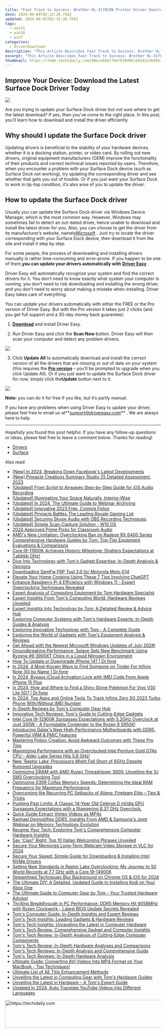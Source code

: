 ```yaml
---
title: "Fast Track to Success: Brother HL-3170CDW Printer Driver Download"
date: 2024-09-04T02:32:28.756Z
updated: 2024-09-05T02:32:28.756Z
tags:
  - win11
  - win10
  - win7
categories:
  - DriverDownload
description: "This Article Describes Fast Track to Success: Brother HL-3170CDW Printer Driver Download"
excerpt: "This Article Describes Fast Track to Success: Brother HL-3170CDW Printer Driver Download"
thumbnail: https://thmb.techidaily.com/80eceb8d178e7070d961e9242a3b69515c63dafd8e5fc7dc88cdf6b3a3cfcace.jpg
---
```


## Improve Your Device: Download the Latest Surface Dock Driver Today

![](https://images.drivereasy.com/wp-content/uploads/2019/09/image-399.png)

 Are you trying to update your Surface Dock driver but not sure where to get the latest download? If yes, then you’ve come to the right place. In this post, you’ll learn how to download and install the driver efficiently.

## Why should I update the Surface Dock driver

 Updating drivers is beneficial to the stability of your hardware devices, whether it is a docking station, printer, or video card. By rolling out new drivers, original equipment manufacturers (OEM) improve the functionality of their products and correct technical issues reported by users. Therefore, when you encounter a problem with your Surface Dock device (such as Surface Dock not working), try updating the corresponding driver and see whether that gets you out of trouble. Or if you just want your Surface Dock to work in tip-top condition, it’s also wise of you to update the driver.

## How to update the Surface Dock driver

 Usually you can update the Surface Dock driver via Windows Device Manager, which is the most common way. However, Windows may sometimes fail to detect an out-dated driver, hence unable to download and install the latest driver for you. Also, you can choose to get the driver from its manufacturer’s website, namely[Microsoft](https://www.microsoft.com/en-us) . Just try to locate the driver corresponding with your Surface Dock device, then download it from the site and install it step by step.

 For some people, the process of downloading and installing drivers manually is rather time-consuming and error-prone. If you happen to be one of them,**you can update your drivers automatically with** **[Driver Easy](https://tools.techidaily.com/drivereasy/download/)**  .

 Driver Easy will automatically recognize your system and find the correct drivers for it. You don’t need to know exactly what system your computer is running, you don’t need to risk downloading and installing the wrong driver, and you don’t need to worry about making a mistake when installing. Driver Easy takes care of everything.

 You can update your drivers automatically with either the FREE or the Pro version of Driver Easy. But with the Pro version it takes just 2 clicks (and you get full support and a 30-day money back guarantee):

 1) **[Download](https://tools.techidaily.com/drivereasy/download/)**  and install Driver Easy.

 2) Run Driver Easy and click the **Scan Now** button. Driver Easy will then scan your computer and detect any problem drivers.

![](https://images.drivereasy.com/wp-content/uploads/2019/06/image-439.png)

 3) Click **Update All** to automatically download and install the correct version of all the drivers that are missing or out of date on your system (this requires the **[Pro version](https://tools.techidaily.com/drivereasy/download/)**  – you’ll be prompted to upgrade when you click Update All). Or if you just want to update the Surface Dock driver for now, simply click the**Update**  button next to it.

![](https://images.drivereasy.com/wp-content/uploads/2019/09/image-395.png)

**Note:** you can do it for free if you like, but it’s partly manual.

 If you have any problems when using Driver Easy to update your driver, please feel free to email us at**<support@drivereasy.com>** . We are always here to help.

---

 Hopefully you found this post helpful. If you have any follow-up questions or ideas, please feel free to leave a comment below. Thanks for reading!

* [Drivers](https://tools.techidaily.com/drivereasy/download/)
* [Surface](https://tools.techidaily.com/drivereasy/download/)

<ins class="adsbygoogle"
     style="display:block"
     data-ad-format="autorelaxed"
     data-ad-client="ca-pub-7571918770474297"
     data-ad-slot="1223367746"></ins>



<ins class="adsbygoogle"
     style="display:block"
     data-ad-client="ca-pub-7571918770474297"
     data-ad-slot="8358498916"
     data-ad-format="auto"
     data-full-width-responsive="true"></ins>

<span class="atpl-alsoreadstyle">Also read:</span>
<div><ul>
<li><a href="https://facebook-video-recording.techidaily.com/new-in-2024-breaking-down-facebooks-latest-developments/"><u>[New] In 2024, Breaking Down Facebook's Latest Developments</u></a></li>
<li><a href="https://fox-links.techidaily.com/new-pinnacle-creations-summary-studio-25-detailed-assessment-2023/"><u>[New] Pinnacle Creations Summary  Studio 25 Detailed Assessment, 2023</u></a></li>
<li><a href="https://some-knowledge.techidaily.com/updated-from-script-to-airwaves-step-by-step-guide-for-ios-audio-recording/"><u>[Updated] From Script to Airwaves  Step-by-Step Guide for iOS Audio Recording</u></a></li>
<li><a href="https://some-knowledge.techidaily.com/updated-illuminating-your-space-naturally-interior-wise/"><u>[Updated] Illuminating Your Space Naturally, Interior-Wise</u></a></li>
<li><a href="https://screen-video-capture.techidaily.com/updated-in-2024-the-ultimate-guide-to-webinar-archiving/"><u>[Updated] In 2024, The Ultimate Guide to Webinar Archiving</u></a></li>
<li><a href="https://fox-boxes.techidaily.com/updated-innovative-2023-free-compre-folios/"><u>[Updated] Innovative 2023  Free, Compre Folios</u></a></li>
<li><a href="https://remote-screen-capture.techidaily.com/updated-pinnacle-battles-the-leading-royale-gaming-list/"><u>[Updated] Pinnacle Battles  The Leading Royale Gaming List</u></a></li>
<li><a href="https://screen-sharing-recording.techidaily.com/updated-securing-skype-audio-with-obs-recording-techniques/"><u>[Updated] Securing Skype Audio with OBS Recording Techniques</u></a></li>
<li><a href="https://visual-screen-recording.techidaily.com/updated-simple-scan-capture-solution-w10-os/"><u>[Updated] Simple Scan-Capture Solution - W10 OS</u></a></li>
<li><a href="https://screen-mirroring-recording.techidaily.com/2024-approved-prime-picks-for-classroom-audio/"><u>2024 Approved  Prime Picks for Classroom Audio</u></a></li>
<li><a href="https://hardware-help.techidaily.com/amds-new-limitation-overclocking-ban-on-radeon-rx-6400-series/"><u>AMD's New Limitation: Overclocking Ban on Radeon RX 6400 Series</u></a></li>
<li><a href="https://hardware-help.techidaily.com/comprehensive-hardware-guides-by-tom-top-tier-equipment-evaluations-and-comparisons/"><u>Comprehensive Hardware Guides by Tom: Top-Tier Equipment Evaluations & Comparisons</u></a></li>
<li><a href="https://hardware-help.techidaily.com/1723964465023-core-i9-11900k-achieves-historic-milestone-shatters-expectations-at-7abbbb-ghz/"><u>Core I9-11900K Achieves Historic Milestone: Shatters Expectations at 7.abbbb GHz!</u></a></li>
<li><a href="https://hardware-help.techidaily.com/dive-into-technology-with-toms-gadget-expertise-in-depth-analysis-and-opinions/"><u>Dive Into Technology with Tom's Gadget Expertise: In-Depth Analysis & Opinions</u></a></li>
<li><a href="https://android-unlock.techidaily.com/downloading-samfw-frp-tool-30-for-motorola-moto-g14-by-drfone-android/"><u>Downloading SamFw FRP Tool 3.0 for Motorola Moto G14</u></a></li>
<li><a href="https://tech-revival.techidaily.com/elevate-your-home-cooking-using-these-7-tips-involving-chatgpt/"><u>Elevate Your Home Cooking Using These 7 Tips Involving ChatGPT</u></a></li>
<li><a href="https://hardware-help.techidaily.com/enhance-raspberry-pi-4-efficiency-with-windows-11-expert-overclocking-techniques-revealed/"><u>Enhance Raspberry Pi 4 Efficiency with Windows 11 - Expert Overclocking Techniques Revealed</u></a></li>
<li><a href="https://hardware-help.techidaily.com/expert-analysis-of-computing-equipment-by-tom-hardware-specialist/"><u>Expert Analysis of Computing Equipment by Tom Hardware Specialist</u></a></li>
<li><a href="https://hardware-help.techidaily.com/expert-insights-from-toms-computing-world-hardware-reviews-unveiled/"><u>Expert Insights From Tom's Computing World: Hardware Reviews Unveiled</u></a></li>
<li><a href="https://hardware-help.techidaily.com/expert-insights-into-technology-by-tom-a-detailed-review-and-advice-hub/"><u>Expert Insights Into Technology by Tom: A Detailed Review & Advice Hub</u></a></li>
<li><a href="https://hardware-help.techidaily.com/exploring-computer-systems-with-toms-hardware-experts-in-depth-guides-and-analysis/"><u>Exploring Computer Systems with Tom's Hardware Experts: In-Depth Guides & Analysis</u></a></li>
<li><a href="https://hardware-help.techidaily.com/exploring-innovative-technology-with-tom-a-complete-guide/"><u>Exploring Innovative Technology with Tom - A Complete Guide</u></a></li>
<li><a href="https://hardware-help.techidaily.com/exploring-the-world-of-gadgets-with-toms-equipment-analysis-and-reviews/"><u>Exploring the World of Gadgets with Tom's Equipment Analysis & Reviews</u></a></li>
<li><a href="https://tech-renaissance.techidaily.com/1722893073548-get-ahead-with-the-newest-microsoft-windows-updates-of-july-202/"><u>Get Ahead with the Newest Microsoft Windows Updates of July 202#!</u></a></li>
<li><a href="https://hardware-help.techidaily.com/groundbreaking-performance-splave-sets-new-benchmark-using-ryzene-9-3900xt-chips-in-a-liquid-nitrogen-environment/"><u>Groundbreaking Performance: Splave Sets New Benchmark Using Ryzene #9 3900XT Chips in a Liquid Nitrogen Environment</u></a></li>
<li><a href="https://review-topics.techidaily.com/how-to-update-or-downgrade-iphone-14-drfone-by-drfone-ios-system-repair-ios-system-repair/"><u>How To Update or Downgrade iPhone 14? | Dr.fone</u></a></li>
<li><a href="https://review-topics.techidaily.com/in-2024-4-most-known-ways-to-find-someone-on-tinder-for-infinix-note-30i-by-name-drfone-by-drfone-virtual-android/"><u>In 2024, 4 Most-Known Ways to Find Someone on Tinder For Infinix Note 30i by Name | Dr.fone</u></a></li>
<li><a href="https://activate-lock.techidaily.com/in-2024-bypass-icloud-activation-lock-with-imei-code-from-apple-iphone-15-plus-by-drfone-ios/"><u>In 2024, Bypass iCloud Activation Lock with IMEI Code From Apple iPhone 15 Plus</u></a></li>
<li><a href="https://change-location.techidaily.com/in-2024-how-and-where-to-find-a-shiny-stone-pokemon-for-vivo-v30-lite-5g-drfone-by-drfone-virtual-android/"><u>In 2024, How and Where to Find a Shiny Stone Pokémon For Vivo V30 Lite 5G? | Dr.fone</u></a></li>
<li><a href="https://unlock-android.techidaily.com/in-2024-top-apps-and-online-tools-to-track-infinix-zero-5g-2023-turbo-phone-withwithout-imei-number-by-drfone-android/"><u>In 2024, Top Apps and Online Tools To Track Infinix Zero 5G 2023 Turbo Phone With/Without IMEI Number</u></a></li>
<li><a href="https://hardware-help.techidaily.com/in-depth-reviews-by-toms-computer-gear-hub/"><u>In-Depth Reviews by Tom's Computer Gear Hub</u></a></li>
<li><a href="https://hardware-help.techidaily.com/innovative-tech-reviews-toms-guide-to-cutting-edge-gadgets/"><u>Innovative Tech Reviews: Tom's Guide to Cutting-Edge Gadgets</u></a></li>
<li><a href="https://hardware-help.techidaily.com/intel-core-i9-12900k-surpasses-expectations-with-52ghz-overclock-at-just-330w-a-formidable-contender-to-the-ryzen-9-5950x/"><u>Intel Core I9-12900K Surpasses Expectations with 5.2GHz Overclock at Just 330W - A Formidable Contender to the Ryzen 9 5950X!</u></a></li>
<li><a href="https://hardware-help.techidaily.com/introducing-galaxs-new-high-performance-motherboards-with-ddr5-powerful-vrm-and-pmic-features/"><u>Introducing Galax's New High-Performance Motherboards with DDR5, Powerful VRM & PMIC Features</u></a></li>
<li><a href="https://tech-renaissance.techidaily.com/mastering-potion-creation-avoid-awkward-outcomes-with-these-pro-tips/"><u>Mastering Potion Creation: Avoid Awkward Outcomes with These Pro Tips</u></a></li>
<li><a href="https://hardware-help.techidaily.com/1723964464629-maximizing-performance-with-an-overclocked-intel-pentium-gold-g74e-cpu-alder-lake-series-hits-58-ghz/"><u>Maximizing Performance with an Overclocked Intel Pentium Gold G74e CPU - Alder Lake Series Hits 5.8 GHz!</u></a></li>
<li><a href="https://hardware-help.techidaily.com/new-raptor-lake-processors-might-fall-short-of-6ghz-despite-rumored-upgrades/"><u>New 'Raptor Lake' Processors Might Fall Short of 6GHz Despite Rumored Upgrades</u></a></li>
<li><a href="https://hardware-help.techidaily.com/optimizing-dram-with-amd-ryzen-threadripper-3000-unveiling-the-1u-sms-overclocking-tool/"><u>Optimizing DRAM with AMD Ryzen Threadripper 3000: Unveiling the 1U SMS Overclocking Tool</u></a></li>
<li><a href="https://hardware-help.techidaily.com/optimizing-x399-colfax-memory-speeds-determining-the-ideal-ram-frequency-for-maximum-performance/"><u>Optimizing X399 Colfax Memory Speeds: Determining the Ideal RAM Frequency for Maximum Performance</u></a></li>
<li><a href="https://win-blog.techidaily.com/overcoming-the-recurring-pc-setbacks-of-aliens-fireteam-elite-tips-and-tricks/"><u>Overcoming the Recurring PC Setbacks of Aliens: Fireteam Elite – Tips & Tricks</u></a></li>
<li><a href="https://hardware-help.techidaily.com/1723964460892-pushing-past-limits-a-classic-14-year-old-celeron-d-nvidia-gpu-surpasses-expectations-with-a-staggering-837-ghz-overclock/"><u>Pushing Past Limits: A Classic 14-Year Old Celeron D nVidia GPU Surpasses Expectations with a Staggering 8.37 GHz Overclock.</u></a></li>
<li><a href="https://vimeo-videos.techidaily.com/quick-guide-extract-vimeo-videos-as-mp4s/"><u>Quick Guide  Extract Vimeo Videos as MP4s</u></a></li>
<li><a href="https://hardware-help.techidaily.com/raphael-demystifies-ddr5-insights-from-amd-and-samsungs-joint-webinar-on-memory-technology-evolution/"><u>Raphael Demystifies DDR5: Insights From AMD & Samsung's Joint Webinar on Memory Technology Evolution</u></a></li>
<li><a href="https://hardware-help.techidaily.com/revamp-your-tech-exploring-toms-comprehensive-computer-hardware-insights/"><u>Revamp Your Tech: Exploring Tom's Comprehensive Computer Hardware Insights</u></a></li>
<li><a href="https://mondly-stories.techidaily.com/say-ciao-right-top-10-italian-welcoming-phrases-unveiled/"><u>Say 'Ciao!' Right: Top 10 Italian Welcoming Phrases Unveiled</u></a></li>
<li><a href="https://desktop-recording.techidaily.com/secure-your-memories-long-term-webcam-video-storage-in-vlc-for-2024/"><u>Secure Your Memories  Long-Term Webcam Video Storage in VLC for 2024</u></a></li>
<li><a href="https://driver-download.techidaily.com/secure-your-speed-simple-guide-for-downloading-and-installing-intel-nvme-drivers/"><u>Secure Your Speed: Simple Guide for Downloading & Installing Intel NVMe Drivers</u></a></li>
<li><a href="https://hardware-help.techidaily.com/setting-new-standards-in-raptor-lake-overclocking-my-journey-to-50-world-records-at-77-ghz-with-a-core-i9-14900k/"><u>Setting New Standards in Raptor Lake Overclocking: My Journey to 50 World Records at 7.7 GHz with a Core I9-14900K</u></a></li>
<li><a href="https://desktop-recording.techidaily.com/streamlined-techniques-blur-background-on-chrome-os-and-ios-for-2024/"><u>Streamlined Techniques  Blur Background on Chrome OS & iOS for 2024</u></a></li>
<li><a href="https://tech-revival.techidaily.com/the-ultimate-diy-a-detailed-updated-guide-to-installing-kodi-on-your-xbox-one/"><u>The Ultimate DIY: A Detailed, Updated Guide to Installing Kodi on Your Xbox One</u></a></li>
<li><a href="https://hardware-help.techidaily.com/the-ultimate-guide-to-computer-gear-by-tom-your-trusted-hardware-advisor/"><u>The Ultimate Guide to Computer Gear by Tom - Your Trusted Hardware Advisor</u></a></li>
<li><a href="https://hardware-help.techidaily.com/1723964462424-thrilling-breakthrough-in-pc-performance-ddr5-memory-hit-9058mhz-with-ryzen-clockwork-latest-bios-update-secrets-revealed/"><u>Thrilling Breakthrough in PC Performance: DDR5 Memory Hit 9058MHz with Ryzen Clockwork - Latest BIOS Update Secrets Revealed</u></a></li>
<li><a href="https://hardware-help.techidaily.com/toms-computer-guide-in-depth-insights-and-expert-reviews/"><u>Tom's Computer Guide: In-Depth Insights and Expert Reviews</u></a></li>
<li><a href="https://hardware-help.techidaily.com/toms-tech-insights-leading-gadgets-and-hardware-reviews/"><u>Tom's Tech Insights: Leading Gadgets & Hardware Reviews</u></a></li>
<li><a href="https://hardware-help.techidaily.com/toms-tech-insights-unraveling-the-latest-in-computer-hardware/"><u>Tom's Tech Insights: Unraveling the Latest in Computer Hardware</u></a></li>
<li><a href="https://hardware-help.techidaily.com/toms-tech-review-comprehensive-gadget-and-computer-insights/"><u>Tom's Tech Review: Comprehensive Gadget and Computer Insights</u></a></li>
<li><a href="https://hardware-help.techidaily.com/toms-tech-review-in-depth-analysis-of-cutting-edge-computer-components-t17239718687555/"><u>Tom's Tech Review: In-Depth Analysis of Cutting-Edge Computer Components</u></a></li>
<li><a href="https://hardware-help.techidaily.com/toms-tech-review-in-depth-hardware-analyses-and-comparisons/"><u>Tom's Tech Review: In-Depth Hardware Analyses and Comparisons</u></a></li>
<li><a href="https://hardware-help.techidaily.com/toms-tech-reviews-in-depth-analysis-and-comprehensive-guide/"><u>Tom's Tech Reviews: In-Depth Analysis and Comprehensive Guide</u></a></li>
<li><a href="https://hardware-help.techidaily.com/toms-tech-reviews-in-depth-hardware-analysis-t17239718687354/"><u>Tom's Tech Reviews: In-Depth Hardware Analysis</u></a></li>
<li><a href="https://some-knowledge.techidaily.com/ultimate-guide-converting-avi-videos-into-mp4-format-on-your-macbook-top-techniques/"><u>Ultimate Guide: Converting AVI Videos Into MP4 Format on Your MacBook - Top Techniques!</u></a></li>
<li><a href="https://extra-information.techidaily.com/ultimate-list-of-ae-title-enhancement-methods/"><u>Ultimate List of AE Title Enhancement Methods</u></a></li>
<li><a href="https://hardware-help.techidaily.com/unveiling-the-latest-in-computing-gear-with-toms-hardware-guides/"><u>Unveiling the Latest in Computing Gear with Tom's Hardware Guides</u></a></li>
<li><a href="https://hardware-help.techidaily.com/unveiling-the-latest-in-hardware-a-toms-expert-guide/"><u>Unveiling the Latest in Hardware – A Tom's Expert Guide</u></a></li>
<li><a href="https://ai-video-translation.techidaily.com/updated-in-2024-auto-translate-youtube-videos-into-different-languages/"><u>Updated In 2024, Auto Translate YouTube Videos Into Different Languages</u></a></li>
</ul></div>

<!-- affiliate ads begin -->
<a href="https://imp.i357552.net/c/5597632/1013424/11832" target="_top" id="1013424">
  <img src="//a.impactradius-go.com/display-ad/11832-1013424" border="0" alt="https://techidaily.com" width="728" height="90"/>
</a>
<img height="0" width="0" src="https://imp.i357552.net/i/5597632/1013424/11832" style="position:absolute;visibility:hidden;" border="0" />
<!-- affiliate ads end -->
